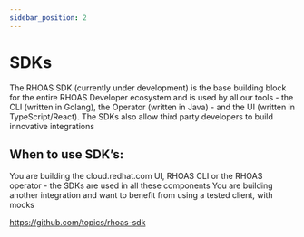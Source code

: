 ```yaml
---
sidebar_position: 2
---
```


# SDKs

The RHOAS SDK (currently under development) is the base building block for the entire RHOAS Developer ecosystem and is used by all our tools - the CLI (written in Golang), the Operator (written in Java) - and the UI (written in TypeScript/React). The SDKs also allow third party developers to build innovative integrations

## When to use SDK’s:

You are building the cloud.redhat.com UI, RHOAS CLI or the RHOAS operator - the SDKs are used in all these components
You are building another integration and want to benefit from using a tested client, with mocks

https://github.com/topics/rhoas-sdk

